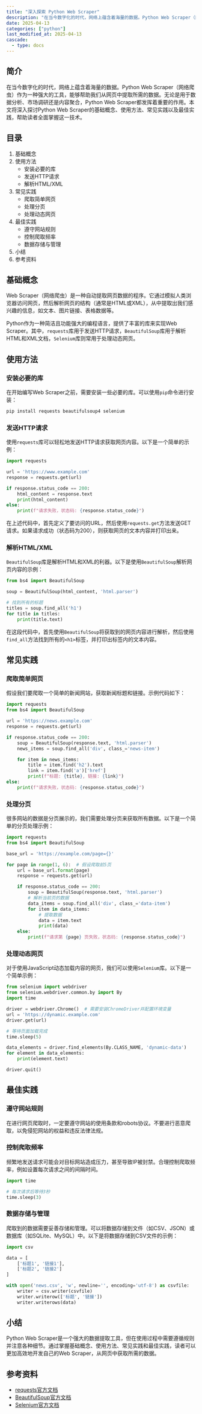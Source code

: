 ```yaml
---
title: "深入探索 Python Web Scraper"
description: "在当今数字化的时代，网络上蕴含着海量的数据。Python Web Scraper（网络爬虫）作为一种强大的工具，能够帮助我们从网页中提取所需的数据。无论是用于数据分析、市场调研还是内容聚合，Python Web Scraper都发挥着重要的作用。本文将深入探讨Python Web Scraper的基础概念、使用方法、常见实践以及最佳实践，帮助读者全面掌握这一技术。"
date: 2025-04-13
categories: ["python"]
last_modified_at: 2025-04-13
cascade:
  - type: docs
---
```



## 简介
在当今数字化的时代，网络上蕴含着海量的数据。Python Web Scraper（网络爬虫）作为一种强大的工具，能够帮助我们从网页中提取所需的数据。无论是用于数据分析、市场调研还是内容聚合，Python Web Scraper都发挥着重要的作用。本文将深入探讨Python Web Scraper的基础概念、使用方法、常见实践以及最佳实践，帮助读者全面掌握这一技术。

<!-- more -->
## 目录
1. 基础概念
2. 使用方法
    - 安装必要的库
    - 发送HTTP请求
    - 解析HTML/XML
3. 常见实践
    - 爬取简单网页
    - 处理分页
    - 处理动态网页
4. 最佳实践
    - 遵守网站规则
    - 控制爬取频率
    - 数据存储与管理
5. 小结
6. 参考资料

## 基础概念
Web Scraper（网络爬虫）是一种自动提取网页数据的程序。它通过模拟人类浏览器访问网页，然后解析网页的结构（通常是HTML或XML），从中提取出我们感兴趣的信息，如文本、图片链接、表格数据等。

Python作为一种简洁且功能强大的编程语言，提供了丰富的库来实现Web Scraper。其中，`requests`库用于发送HTTP请求，`BeautifulSoup`库用于解析HTML和XML文档，`Selenium`库则常用于处理动态网页。

## 使用方法
### 安装必要的库
在开始编写Web Scraper之前，需要安装一些必要的库。可以使用`pip`命令进行安装：
```bash
pip install requests beautifulsoup4 selenium
```

### 发送HTTP请求
使用`requests`库可以轻松地发送HTTP请求获取网页内容。以下是一个简单的示例：
```python
import requests

url = 'https://www.example.com'
response = requests.get(url)

if response.status_code == 200:
    html_content = response.text
    print(html_content)
else:
    print(f"请求失败，状态码: {response.status_code}")
```
在上述代码中，首先定义了要访问的URL，然后使用`requests.get`方法发送GET请求。如果请求成功（状态码为200），则获取网页的文本内容并打印出来。

### 解析HTML/XML
`BeautifulSoup`库是解析HTML和XML的利器。以下是使用`BeautifulSoup`解析网页内容的示例：
```python
from bs4 import BeautifulSoup

soup = BeautifulSoup(html_content, 'html.parser')

# 找到所有的标题
titles = soup.find_all('h1')
for title in titles:
    print(title.text)
```
在这段代码中，首先使用`BeautifulSoup`将获取到的网页内容进行解析，然后使用`find_all`方法找到所有的`<h1>`标签，并打印出标签内的文本内容。

## 常见实践
### 爬取简单网页
假设我们要爬取一个简单的新闻网站，获取新闻标题和链接。示例代码如下：
```python
import requests
from bs4 import BeautifulSoup

url = 'https://news.example.com'
response = requests.get(url)

if response.status_code == 200:
    soup = BeautifulSoup(response.text, 'html.parser')
    news_items = soup.find_all('div', class_='news-item')

    for item in news_items:
        title = item.find('h2').text
        link = item.find('a')['href']
        print(f"标题: {title}, 链接: {link}")
else:
    print(f"请求失败，状态码: {response.status_code}")
```

### 处理分页
很多网站的数据是分页展示的，我们需要处理分页来获取所有数据。以下是一个简单的分页处理示例：
```python
import requests
from bs4 import BeautifulSoup

base_url = 'https://example.com/page={}'

for page in range(1, 6):  # 假设爬取前5页
    url = base_url.format(page)
    response = requests.get(url)

    if response.status_code == 200:
        soup = BeautifulSoup(response.text, 'html.parser')
        # 解析当前页的数据
        data_items = soup.find_all('div', class_='data-item')
        for item in data_items:
            # 提取数据
            data = item.text
            print(data)
    else:
        print(f"请求第 {page} 页失败，状态码: {response.status_code}")
```

### 处理动态网页
对于使用JavaScript动态加载内容的网页，我们可以使用`Selenium`库。以下是一个简单示例：
```python
from selenium import webdriver
from selenium.webdriver.common.by import By
import time

driver = webdriver.Chrome()  # 需要安装ChromeDriver并配置环境变量
url = 'https://dynamic.example.com'
driver.get(url)

# 等待页面加载完成
time.sleep(5)

data_elements = driver.find_elements(By.CLASS_NAME, 'dynamic-data')
for element in data_elements:
    print(element.text)

driver.quit()
```

## 最佳实践
### 遵守网站规则
在进行网页爬取时，一定要遵守网站的使用条款和robots协议。不要进行恶意爬取，以免侵犯网站的权益和违反法律法规。

### 控制爬取频率
频繁地发送请求可能会对目标网站造成压力，甚至导致IP被封禁。合理控制爬取频率，例如设置每次请求之间的间隔时间。
```python
import time

# 每次请求后等待3秒
time.sleep(3)
```

### 数据存储与管理
爬取到的数据需要妥善存储和管理。可以将数据存储到文件（如CSV、JSON）或数据库（如SQLite、MySQL）中。以下是将数据存储到CSV文件的示例：
```python
import csv

data = [
    ['标题1', '链接1'],
    ['标题2', '链接2']
]

with open('news.csv', 'w', newline='', encoding='utf-8') as csvfile:
    writer = csv.writer(csvfile)
    writer.writerow(['标题', '链接'])
    writer.writerows(data)
```

## 小结
Python Web Scraper是一个强大的数据提取工具，但在使用过程中需要遵循规则并注意各种细节。通过掌握基础概念、使用方法、常见实践和最佳实践，读者可以更加高效地开发自己的Web Scraper，从网页中获取所需的数据。

## 参考资料
- [requests官方文档](https://requests.readthedocs.io/en/latest/)
- [BeautifulSoup官方文档](https://www.crummy.com/software/BeautifulSoup/bs4/doc/)
- [Selenium官方文档](https://www.selenium.dev/documentation/)